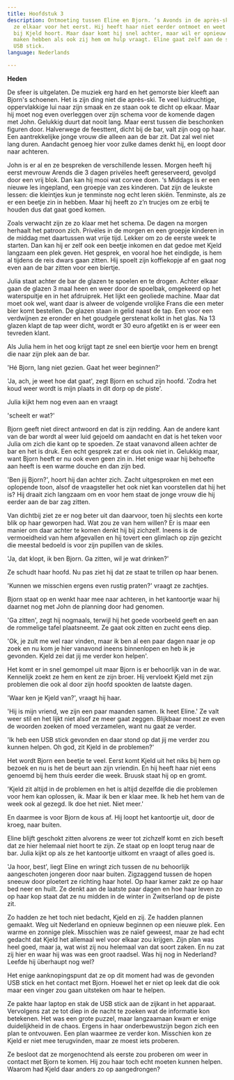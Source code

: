 ```yaml
---
title: Hoofdstuk 3
description: Ontmoeting tussen Eline en Bjorn. ‘s Avonds in de après-ski bar ontmoeten
  ze elkaar voor het eerst. Hij heeft haar niet eerder ontmoet en weet niet dat ze
  bij Kjeld hoort. Maar daar komt hij snel achter, maar wil er opnieuw niks mee te
  maken hebben als ook zij hem om hulp vraagt. Eline gaat zelf aan de slag met de
  USB stick.
language: Nederlands

---
```

**Heden**

De sfeer is uitgelaten. De muziek erg hard en het gemorste bier kleeft aan Bjorn's schoenen. Het is zijn ding niet die après-ski. Te veel luidruchtige, oppervlakkige lui naar zijn smaak en ze staan ook te dicht op elkaar. Maar hij moet nog even overleggen over zijn schema voor de komende dagen met John. Gelukkig duurt dat nooit lang. Maar eerst tussen die beschonken figuren door. Halverwege de feesttent, dicht bij de bar, valt zijn oog op haar. Een aantrekkelijke jonge vrouw die alleen aan de bar zit. Dat zal wel niet lang duren. Aandacht genoeg hier voor zulke dames denkt hij, en loopt door naar achteren.

John is er al en ze bespreken de verschillende lessen. Morgen heeft hij eerst mevrouw Arends die 3 dagen privéles heeft gereserveerd, gevolgd door een vrij blok. Dan kan hij mooi wat corvee doen. ‘s Middags is er een nieuwe les ingepland, een groepje van zes kinderen. Dat zijn de leukste lessen: die kleintjes kun je tenminste nog echt leren skiën. Tenminste, als ze er een beetje zin in hebben. Maar hij heeft zo z’n trucjes om ze erbij te houden dus dat gaat goed komen.

Zoals verwacht zijn ze zo klaar met het schema. De dagen na morgen herhaalt het patroon zich. Privéles in de morgen en een groepje kinderen in de middag met daartussen wat vrije tijd. Lekker om zo de eerste week te starten. Dan kan hij er zelf ook een beetje inkomen en dat gedoe met Kjeld langzaam een plek geven. Het gesprek, en vooral hoe het eindigde, is hem al tijdens de reis dwars gaan zitten. Hij spoelt zijn koffiekopje af en gaat nog even aan de bar zitten voor een biertje.

Julia staat achter de bar de glazen te spoelen en te drogen. Achter elkaar gaan de glazen 3 maal heen en weer door de spoelbak, omgekeerd op het waterspuitje en in het afdruiprek. Het lijkt een geoliede machine. Maar dat moet ook wel, want daar is alweer de volgende vrolijke Frans die een meter bier komt bestellen. De glazen staan in gelid naast de tap. Een voor een verdwijnen ze eronder en het goudgele gerstenat kolkt in het glas. Na 13 glazen klapt de tap weer dicht, wordt er 30 euro afgetikt en is er weer een tevreden klant.

Als Julia hem in het oog krijgt tapt ze snel een biertje voor hem en brengt die naar zijn plek aan de bar.

'Hé Bjorn, lang niet gezien. Gaat het weer beginnen?'

'Ja, ach, je weet hoe dat gaat', zegt Bjorn en schud zijn hoofd. 'Zodra het koud weer wordt is mijn plaats in dit dorp op de piste'.

Julia kijkt hem nog even aan en vraagt

'scheelt er wat?'

Bjorn geeft niet direct antwoord en dat is zijn redding. Aan de andere kant van de bar wordt al weer luid gejoeld om aandacht en dat is het teken voor Julia om zich die kant op te spoeden. Ze staat vanavond alleen achter de bar en het is druk. Een echt gesprek zat er dus ook niet in. Gelukkig maar, want Bjorn heeft er nu ook even geen zin in. Het enige waar hij behoefte aan heeft is een warme douche en dan zijn bed.

'Ben jij Bjorn?', hoort hij dan achter zich. Zacht uitgesproken en met een oplopende toon, alsof de vraagsteller het ook niet kan voorstellen dat hij het is? Hij draait zich langzaam om en voor hem staat de jonge vrouw die hij eerder aan de bar zag zitten.

Van dichtbij ziet ze er nog beter uit dan daarvoor, toen hij slechts een korte blik op haar geworpen had. Wat zou ze van hem willen? Er is maar een manier om daar achter te komen denkt hij bij zichzelf. Ineens is de vermoeidheid van hem afgevallen en hij tovert een glimlach op zijn gezicht die meestal bedoeld is voor zijn pupillen van de skiles.

'Ja, dat klopt, ik ben Bjorn. Ga zitten, wil je wat drinken?'

Ze schudt haar hoofd. Nu pas ziet hij dat ze staat te trillen op haar benen.

'Kunnen we misschien ergens even rustig praten?' vraagt ze zachtjes.

Bjorn staat op en wenkt haar mee naar achteren, in het kantoortje waar hij daarnet nog met John de planning door had genomen.

'Ga zitten', zegt hij nogmaals, terwijl hij het goede voorbeeld geeft en aan de rommelige tafel plaatsneemt. Ze gaat ook zitten en zucht eens diep.

'Ok, je zult me wel raar vinden, maar ik ben al een paar dagen naar je op zoek en nu kom je hier vanavond ineens binnenlopen en heb ik je gevonden. Kjeld zei dat jij me verder kon helpen'.

Het komt er in snel gemompel uit maar Bjorn is er behoorlijk van in de war. Kennelijk zoekt ze hem en kent ze zijn broer. Hij vervloekt Kjeld met zijn problemen die ook al door zijn hoofd spookten de laatste dagen.

'Waar ken je Kjeld van?', vraagt hij haar.

'Hij is mijn vriend, we zijn een paar maanden samen. Ik heet Eline.' Ze valt weer stil en het lijkt niet alsof ze meer gaat zeggen. Blijkbaar moest ze even de woorden zoeken of moed verzamelen, want nu gaat ze verder.

'Ik heb een USB stick gevonden en daar stond op dat jij me verder zou kunnen helpen. Oh god, zit Kjeld in de problemen?'

Het wordt Bjorn een beetje te veel. Eerst komt Kjeld uit het niks bij hem op bezoek en nu is het de beurt aan zijn vriendin. En hij heeft haar niet eens genoemd bij hem thuis eerder die week. Bruusk staat hij op en gromt.

'Kjeld zit altijd in de problemen en het is altijd dezelfde die die problemen voor hem kan oplossen, ik. Maar ik ben er klaar mee. Ik heb het hem van de week ook al gezegd. Ik doe het niet. Niet meer.'

En daarmee is voor Bjorn de kous af. Hij loopt het kantoortje uit, door de kroeg, naar buiten.

Eline blijft geschokt zitten alvorens ze weer tot zichzelf komt en zich beseft dat ze hier helemaal niet hoort te zijn. Ze staat op en loopt terug naar de bar. Julia kijkt op als ze het kantoortje uitkomt en vraagt of alles goed is.

'Ja hoor, best', liegt Eline en wringt zich tussen de nu behoorlijk aangeschoten jongeren door naar buiten. Zigzaggend tussen de hopen sneeuw door ploetert ze richting haar hotel. Op haar kamer zakt ze op haar bed neer en huilt. Ze denkt aan de laatste paar dagen en hoe haar leven zo op haar kop staat dat ze nu midden in de winter in Zwitserland op de piste zit.

Zo hadden ze het toch niet bedacht, Kjeld en zij. Ze hadden plannen gemaakt. Weg uit Nederland en opnieuw beginnen op een nieuwe plek. Een warme en zonnige plek. Misschien was ze naïef geweest, maar ze had echt gedacht dat Kjeld het allemaal wel voor elkaar zou krijgen. Zijn plan was heel goed, maar ja, wat wist zij nou helemaal van dat soort zaken. En nu zat zij hier en waar hij was was een groot raadsel. Was hij nog in Nederland? Leefde hij überhaupt nog wel?

Het enige aanknopingspunt dat ze op dit moment had was de gevonden USB stick en het contact met Bjorn. Hoewel het er niet op leek dat die ook maar een vinger zou gaan uitsteken om haar te helpen.

Ze pakte haar laptop en stak de USB stick aan de zijkant in het apparaat. Vervolgens zat ze tot diep in de nacht te zoeken wat de informatie kon betekenen. Het was een grote puzzel, maar langzaamaan kwam er enige duidelijkheid in de chaos. Ergens in haar onderbewustzijn begon zich een plan te ontvouwen. Een plan waarmee ze verder kon. Misschien kon ze Kjeld er niet mee terugvinden, maar ze moest iets proberen. 

Ze besloot dat ze morgenochtend als eerste zou proberen om weer in contact met Bjorn te komen. Hij zou haar toch echt moeten kunnen helpen. Waarom had Kjeld daar anders zo op aangedrongen? 